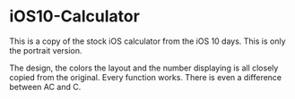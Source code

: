 # iOS10-Calculator
This is a copy of the stock iOS calculator from the iOS 10 days. This is only the portrait version.

The design, the colors the layout and the number displaying is all closely copied from the original. Every function works. There is even a difference between AC and C.
